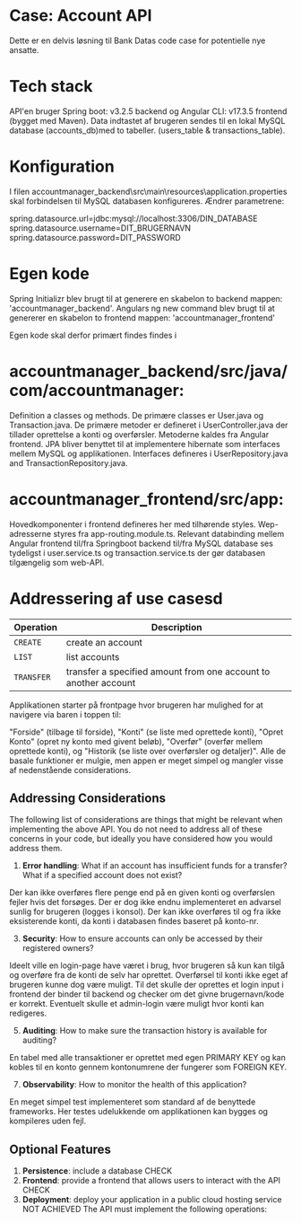 # Case: Account API

Dette er en delvis løsning til Bank Datas code case for potentielle nye ansatte.

# Tech stack

API'en bruger Spring boot: v3.2.5 backend og Angular CLI: v17.3.5 frontend (bygget med Maven).
Data indtastet af brugeren sendes til en lokal MySQL database (accounts_db)med to tabeller.
(users_table & transactions_table).

# Konfiguration

I filen accountmanager_backend\src\main\resources\application.properties skal forbindelsen
til MySQL databasen konfigureres. Ændrer parametrene:

spring.datasource.url=jdbc:mysql://localhost:3306/DIN_DATABASE
spring.datasource.username=DIT_BRUGERNAVN
spring.datasource.password=DIT_PASSWORD

# Egen kode

Spring Initializr blev brugt til at generere en skabelon to backend mappen: 'accountmanager_backend'.
Angulars ng new command blev brugt til at genererer en skabelon to frontend mappen: 'accountmanager_frontend'

Egen kode skal derfor primært findes findes i

# accountmanager_backend/src/java/com/accountmanager:

Definition a classes og methods. De primære classes er User.java og Transaction.java. De primære metoder er defineret
i UserController.java der tillader oprettelse a konti og overførsler. Metoderne kaldes fra Angular frontend.
JPA bliver benyttet til at implementere hibernate som interfaces mellem MySQL og applikationen. Interfaces 
defineres i UserRepository.java and TransactionRepository.java.

# accountmanager_frontend/src/app:

Hovedkomponenter i frontend defineres her med tilhørende styles. Wep-adresserne styres fra app-routing.module.ts.
Relevant databinding mellem Angular frontend til/fra Springboot backend til/fra MySQL database ses tydeligst i 
user.service.ts og transaction.service.ts der gør databasen tilgængelig som web-API.

# Addressering af use casesd


| Operation     | Description                                                       | 
| --------------|-------------------------------------------------------------------|
| `CREATE`      | create an account                                                 |
| `LIST`        | list accounts                                                     |
| `TRANSFER`    | transfer a specified amount from one account to another account   |


Applikationen starter på frontpage hvor brugeren har mulighed for at navigere via baren i toppen til:

"Forside" (tilbage til forside), "Konti" (se liste med oprettede konti), "Opret Konto" (opret ny konto med givent beløb), "Overfør" (overfør mellem oprettede konti), og "Historik (se liste over overførsler og detaljer)".
Alle de basale funktioner er mulgie, men appen er meget simpel og mangler visse af nedenstående considerations.

## Addressing Considerations 
The following list of considerations are things that might be relevant when implementing the above API. You do not need to address all of these concerns in your code, but ideally you have considered how you would address them.
1. **Error handling**: What if an account has insufficient funds for a transfer? What if a specified account does not exist?

  Der kan ikke overføres flere penge end på en given konti og overførslen fejler hvis det forsøges. Der er dog ikke endnu implementeret en advarsel sunlig for brugeren (logges i konsol).
  Der kan ikke overføres til og fra ikke eksisterende konti, da konti i databasen findes baseret på konto-nr.

3. **Security**: How to ensure accounts can only be accessed by their registered owners?

Ideelt ville en login-page have været i brug, hvor brugeren så kun kan tilgå og overføre fra de konti de selv har oprettet.
Overførsel til konti ikke eget af brugeren kunne dog være muligt. Til det skulle der oprettes et login input i frontend der 
binder til backend og checker om det givne brugernavn/kode er korrekt. Eventuelt skulle et admin-login være muligt hvor konti
kan redigeres.
  
5. **Auditing**: How to make sure the transaction history is available for auditing?

En tabel med alle transaktioner er oprettet med egen PRIMARY KEY og kan kobles til en konto
gennem kontonumrene der fungerer som FOREIGN KEY.  

7. **Observability**: How to monitor the health of this application?

En meget simpel test implementeret som standard af de benyttede frameworks. Her testes udelukkende om applikationen kan bygges
og kompileres uden fejl. 

## Optional Features
1. **Persistence**: include a database CHECK
2. **Frontend**: provide a frontend that allows users to interact with the API CHECK
3. **Deployment**: deploy your application in a public cloud hosting service NOT ACHIEVED
The API must implement the following operations:
